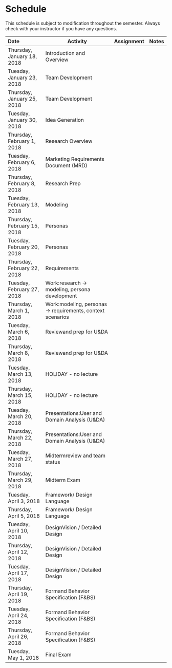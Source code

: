 # Schedule
This schedule is subject to modification throughout the semester. Always check with your instructor if you have any questions.

| Date                        | Activity                                 | Assignment | Notes |
| :-------------------------- | ---------------------------------------- | ---------- | ----- |
| Thursday, January 18, 2018  | Introduction and Overview                |            |       |
| Tuesday, January 23, 2018   | Team Development                         |            |       |
| Thursday, January 25, 2018  | Team Development                         |            |       |
| Tuesday, January 30, 2018   | Idea Generation                          |            |       |
| Thursday, February 1, 2018  | Research Overview                        |            |       |
| Tuesday, February 6, 2018   | Marketing Requirements Document (MRD)    |            |       |
| Thursday, February 8, 2018  | Research Prep                            |            |       |
| Tuesday, February 13, 2018  | Modeling                                 |            |       |
| Thursday, February 15, 2018 | Personas                                 |            |       |
| Tuesday, February 20, 2018  | Personas                                 |            |       |
| Thursday, February 22, 2018 | Requirements                             |            |       |
| Tuesday, February 27, 2018  | Work:research -> modeling, persona development |            |       |
| Thursday, March 1, 2018     | Work:modeling, personas -> requirements, context scenarios |            |       |
| Tuesday, March 6, 2018      | Reviewand prep for U&DA                  |            |       |
| Thursday, March 8, 2018     | Reviewand prep for U&DA                  |            |       |
| Tuesday, March 13, 2018     | HOLIDAY - no lecture                     |            |       |
| Thursday, March 15, 2018    | HOLIDAY - no lecture                     |            |       |
| Tuesday, March 20, 2018     | Presentations:User and Domain Analysis (U&DA) |            |       |
| Thursday, March 22, 2018    | Presentations:User and Domain Analysis (U&DA) |            |       |
| Tuesday, March 27, 2018     | Midtermreview and team status            |            |       |
| Thursday, March 29, 2018    | Midterm Exam                             |            |       |
| Tuesday, April 3, 2018      | Framework/ Design Language               |            |       |
| Thursday, April 5, 2018     | Framework/ Design Language               |            |       |
| Tuesday, April 10, 2018     | DesignVision / Detailed Design           |            |       |
| Thursday, April 12, 2018    | DesignVision / Detailed Design           |            |       |
| Tuesday, April 17, 2018     | DesignVision / Detailed Design           |            |       |
| Thursday, April 19, 2018    | Formand Behavior Specification (F&BS)    |            |       |
| Tuesday, April 24, 2018     | Formand Behavior Specification (F&BS)    |            |       |
| Thursday, April 26, 2018    | Formand Behavior Specification (F&BS)    |            |       |
| Tuesday, May 1, 2018        | Final Exam                               |            |       |
